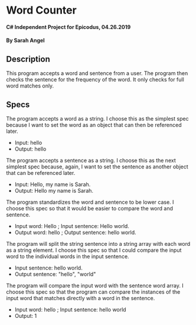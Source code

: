 # Word Counter

#### C# Independent Project for Epicodus, 04.26.2019

#### By Sarah Angel

## Description

This program accepts a word and sentence from a user. The program then checks the sentence for the frequency of the word. It only checks for full word matches only.

## Specs

The program accepts a word as a string. I choose this as the simplest spec because I want to set the word as an object that can then be referenced later.
  * Input: hello
  * Output: hello

The program accepts a sentence as a string. I choose this as the next simplest spec because, again, I want to set the sentence as another object that can be referenced later.
  * Input: Hello, my name is Sarah.
  * Output: Hello my name is Sarah.

The program standardizes the word and sentence to be lower case. I choose this spec so that it would be easier to compare the word and sentence.
  * Input word: Hello ; Input sentence: Hello world.
  * Output word: hello ; Output sentence: hello world.

The program will split the string sentence into a string array with each word as a string element. I choose this spec so that I could compare the input word to the individual words in the input sentence.
  * Input sentence: hello world.
  * Output sentence: "hello", "world"

The program will compare the input word with the sentence word array. I choose this spec so that the program can compare the instances of the input word that matches directly with a word in the sentence.
  * Input word: hello ; Input sentence: hello world
  * Output: 1
